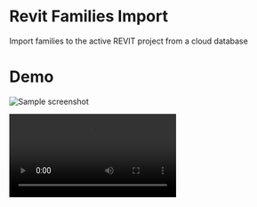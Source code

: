 # Revit Families Import
 Import families to the active REVIT project from a cloud database

# Demo
![Sample screenshot](https://raw.githubusercontent.com/bakigervalla/Revit-Families-Import/blob/master/Revon.UI/snapshot.png?raw=true "Demo")

![Demo video](https://raw.githubusercontent.com/bakigervalla/Revit-Families-Import/blob/master/Revon.UI/Resources/Revon.mov?raw=true "Demo video")
